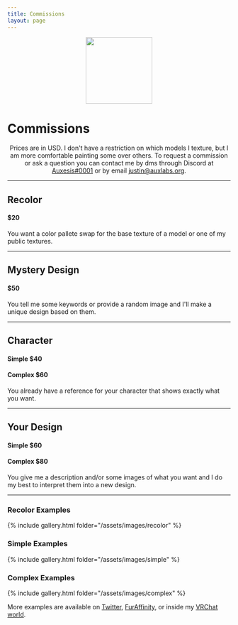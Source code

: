 ```yaml
---
title: Commissions
layout: page
---
```

<p align="center">
  <img src="../assets/images/profile.png" width="150" height="150" />
  <h1>Commissions</h1>
  <p align="center">
    Prices are in USD. I don't have a restriction on which models I texture, but I am more comfortable painting some over others. To request a commission or ask a question you can contact me by dms through Discord at <a href="https://discord.com/users/158056840402436096/">Auxesis#0001</a> or by email <a href="mailto:justin@auxlabs.org?subject=Commission Request">justin@auxlabs.org</a>.
  </p>
</p>

---

## Recolor
#### $20
You want a color pallete swap for the base texture of a model or one of my public textures.

---

## Mystery Design
#### $50
You tell me some keywords or provide a random image and I'll make a unique design based on them.

---

## Character
#### Simple $40
#### Complex $60
You already have a reference for your character that shows exactly what you want.

---

## Your Design
#### Simple $60
#### Complex $80
You give me a description and/or some images of what you want and I do my best to interpret them into a new design.

---

### Recolor Examples
{% include gallery.html folder="/assets/images/recolor" %}

### Simple Examples
{% include gallery.html folder="/assets/images/simple" %}

### Complex Examples
{% include gallery.html folder="/assets/images/complex" %}

More examples are available on [Twitter](https://twitter.com/auxlabs_), [FurAffinity](https://www.furaffinity.net/user/auxl/), or inside my [VRChat world](https://vrchat.com/home/world/wrld_a52d3f10-78b2-4472-8db4-5702a126aff8).
